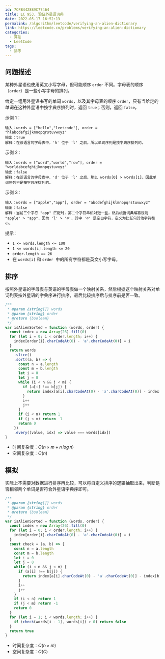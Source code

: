 ```yaml
---
id: 7CFB4428B9C77464
title: LC 953. 验证外星语词典
date: 2022-05-17 16:52:13
permalink: /algorithm/leetcode/verifying-an-alien-dictionary
link: https://leetcode.cn/problems/verifying-an-alien-dictionary
categories:
  - 算法
  - LeetCode
tags:
  - 排序
---
```


<Level :type='1'/>

## 问题描述

某种外星语也使用英文小写字母，但可能顺序 `order` 不同。字母表的顺序（`order`）是一些小写字母的排列。

给定一组用外星语书写的单词 `words`，以及其字母表的顺序 `order`，只有当给定的单词在这种外星语中按字典序排列时，返回 `true`；否则，返回 `false`。

示例 1：

```text
输入：words = ["hello","leetcode"], order = "hlabcdefgijkmnopqrstuvwxyz"
输出：true
解释：在该语言的字母表中，'h' 位于 'l' 之前，所以单词序列是按字典序排列的。
```

示例 2：

```text
输入：words = ["word","world","row"], order = "worldabcefghijkmnpqstuvxyz"
输出：false
解释：在该语言的字母表中，'d' 位于 'l' 之后，那么 words[0] > words[1]，因此单词序列不是按字典序排列的。
```

示例 3：

```text
输入：words = ["apple","app"], order = "abcdefghijklmnopqrstuvwxyz"
输出：false
解释：当前三个字符 "app" 匹配时，第二个字符串相对短一些，然后根据词典编纂规则 "apple" > "app"，因为 'l' > '∅'，其中 '∅' 是空白字符，定义为比任何其他字符都小。
```

提示：

- `1 <= words.length <= 100`
- `1 <= words[i].length <= 20`
- `order.length == 26`
- 在 `words[i]` 和 `order`  中的所有字符都是英文小写字母。

## 排序

按照外星语的字母表与英语的字母表做一个映射关系，然后根据这个映射关系对单词列表按外星语的字典序进行排序，最后比较排序后与排序前是否一致。

```javascript
/**
 * @param {string[]} words
 * @param {string} order
 * @return {boolean}
 */
var isAlienSorted = function (words, order) {
  const index = new Array(26).fill(0)
  for (let i = 0; i < order.length; i++) {
    index[order[i].charCodeAt(0) - 'a'.charCodeAt(0)] = i
  }
  return words
    .slice()
    .sort((a, b) => {
      const n = a.length
      const m = b.length
      let i = 0
      let j = 0
      while (i < n && j < m) {
        if (a[i] !== b[j]) {
          return index[a[i].charCodeAt(0) - 'a'.charCodeAt(0)] - index[b[j].charCodeAt(0) - 'a'.charCodeAt(0)]
        }
        i++
        j++
      }
      if (i < n) return 1
      if (j < m) return -1
      return 0
    })
    .every((value, idx) => value === words[idx])
}
```

- 时间复杂度：$O(n \times m + n \, log \, n)$
- 空间复杂度：$O(n)$

## 模拟

实际上不需要对数据进行排序再比较，可以将自定义排序的逻辑抽取出来，判断是否相邻两个单词是否符合外星语字典序即可。

```javascript
/**
 * @param {string[]} words
 * @param {string} order
 * @return {boolean}
 */
var isAlienSorted = function (words, order) {
  const index = new Array(26).fill(0)
  for (let i = 0; i < order.length; i++) {
    index[order[i].charCodeAt(0) - 'a'.charCodeAt(0)] = i
  }
  const check = (a, b) => {
    const n = a.length
    const m = b.length
    let i = 0
    let j = 0
    while (i < n && j < m) {
      if (a[i] !== b[j]) {
        return index[a[i].charCodeAt(0) - 'a'.charCodeAt(0)] - index[b[j].charCodeAt(0) - 'a'.charCodeAt(0)]
      }
      i++
      j++
    }
    if (i < n) return 1
    if (j < m) return -1
    return 0
  }
  for (let i = 1; i < words.length; i++) {
    if (check(words[i - 1], words[i]) > 0) return false
  }
  return true
}
```

- 时间复杂度：$O(n \times m)$
- 空间复杂度：$O(C)$
